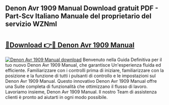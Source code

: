 ## Denon Avr 1909 Manual Download gratuit PDF - Part-Scv Italiano Manuale del proprietario del servizio WZNmI

# <h2><a href="http://df9lkug.blite.top/?on=Denon+Avr+1909+Manual">🔗Download 👉🔴 Denon Avr 1909 Manual</a></h2>

[![Denon Avr 1909 Manual download](https://i.imgur.com/lujVjoI.png)](http://df9lkug.blite.top/?on=Denon+Avr+1909+Manual)
Benvenuto nella Guida Definitiva per il tuo nuovo Denon Avr 1909 Manual, che garantisce Un'esperienza fluida ed efficiente. Familiarizzare con i controlli prima di iniziare, familiarizzare con la posizione e la funzione di tutti i pulsanti di controllo e le impostazioni sul Denon Avr 1909 Manual. Questo innovativo Denon Avr 1909 Manual offre una Suite completa di funzionalità che ottimizzano il flusso di lavoro. Lavoriamo insieme, Denon Avr 1909 Manual. Il nostro Team di assistenza clienti è pronto ad aiutarti in ogni modo possibile.
